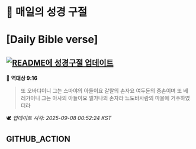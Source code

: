 # 🙏 매일의 성경 구절
# [Daily Bible verse]
## [![README에 성경구절 업데이트](https://github.com/DONGSUKA/first_test/actions/workflows/update-readme-bible.yml/badge.svg)](https://github.com/DONGSUKA/first_test/actions/workflows/update-readme-bible.yml)
<!-- START_BIBLE_VERSE -->
📖 **역대상 9:16**
> 또 오바댜이니 그는 스마야의 아들이요 갈랄의 손자요 여두둔의 증손이며 또 베레갸이니 그는 아사의 아들이요 엘가나의 손자라 느도바사람의 마을에 거주하였더라

🕊️ _업데이트 시각: 2025-09-08 00:52:24 KST_
  <!-- END_BIBLE_VERSE -->
## GITHUB_ACTION
